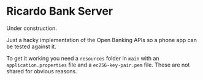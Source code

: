 # Ricardo Bank Server

Under construction.

Just a hacky implementation of the Open Banking APIs so a phone app can be tested against it.

To get it working you need a `resources` folder in `main` with an `application.properties` file and a `ec256-key-pair.pem` file.
These are not shared for obvious reasons.